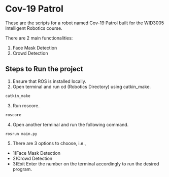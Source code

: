# Cov-19 Patrol

These are the scripts for a robot named Cov-19 Patrol built for the WID3005 Intelligent Robotics course.

There are 2 main functionalities:

1) Face Mask Detection
2) Crowd Detection

## Steps to Run the project

1) Ensure that ROS is installed locally.
2) Open terminal and run cd (Robotics Directory) using catkin_make.
```sh
catkin_make
```
3) Run roscore.
```sh
roscore
```
4) Open another terminal and run the following command.
```sh
rosrun main.py
```
5) There are 3 options to choose, i.e.,
- 1)Face Mask Detection
- 2)Crowd Detection
- 3)Exit
Enter the number on the terminal accordingly to run the desired program.



